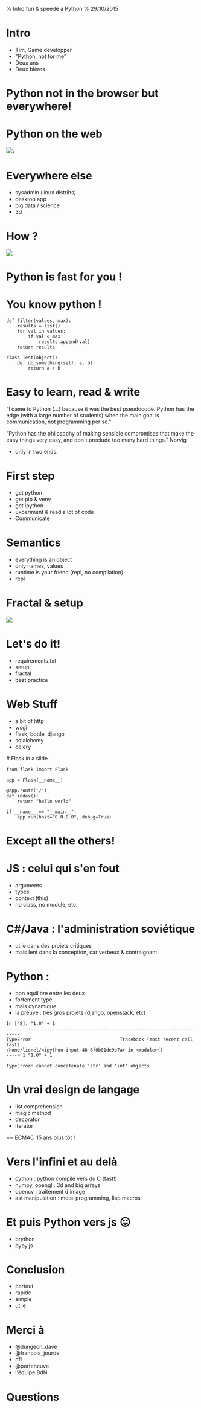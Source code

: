 % Intro fun & speedé à Python
% 29/10/2015


# Intro

* Tim, Game developper
* "Python, not for me"
* Deux ans
* Deux bières

# Python not in the browser but everywhere!

# Python on the web

![]( ./img/django-ajax.png)\


# Everywhere else

* sysadmin (linux distribs)
* desktop app
* big data / science
* 3d


# How ?

![]( ./img/drawing.png)

# Python is fast for you !

# You know python !

~~~~~
def filter(values, max):
    results = list()
    for val in values:
        if val < max:
            results.append(val)
    return results

class Test(object):
    def do_something(self, a, b):
        return a + b
~~~~~

# Easy to learn, read & write

“I came to Python (...) because it was the best pseudocode. Python has the edge (with a large number of students) when the main goal is communication, not programming per se.”

“Python has the philosophy of making sensible compromises that make the easy things very easy, and don't preclude too many hard things.”  Norvig

* only in two ends.

# First step

* get python
* get pip & venv
* get ipython
* Experiment & read a lot of code
* Communicate

# Semantics

* everything is an object
* only names, values
* runtime is your friend (repl, no compilation)
* repl

# Fractal & setup

![]( ./img/fractal.png)

# Let's do it!

* requirements.txt
* setup
* fractal
* best practice

# Web Stuff

* a bit of http
* wsgi
* flask, bottle, django
* sqlalchemy
* celery

# Flask in a slide

~~~~~~~
from flask import Flask

app = Flask(__name__)

@app.route('/')
def index():
    return "hello world"

if __name__ == "__main__":
    app.run(host="0.0.0.0", debug=True)
~~~~~~~

# Except all the others!

# JS : celui qui s'en fout

* arguments
* types
* context (this)
* no class, no module, etc.

# C#/Java : l'administration soviétique

* utile dans des projets critiques
* mais lent dans la conception, car verbeux & contraignant

# Python : 

* bon équilibre entre les deux
* fortement typé
* mais dynamique
* la preuve : très gros projets (django, openstack, etc)

~~~~~
In [48]: "1.0" + 1
---------------------------------------------------------------------------
TypeError                                 Traceback (most recent call last)
/home/lionel/<ipython-input-48-6f0b01de9b7a> in <module>()
----> 1 "1.0" + 1

TypeError: cannot concatenate 'str' and 'int' objects
~~~~~

# Un vrai design de langage

* list comprehension
* magic method
* decorator
* iterator

== ECMA6, 15 ans plus tôt !

# Vers l'infini et au delà

* cython : python compilé vers du C (fast!)
* numpy, opengl : 3d and big arrays
* opencv : traitement d'image
* ast manipulation : meta-programming, lisp macros

# Et puis Python vers js 😛

* brython
* pypy.js

# Conclusion

* partout
* rapide
* simple
* utile

# Merci à

* @dungeon_dave
* @francois_jourde
* dfi
* @porteneuve
* l'équipe BdN

# Questions

